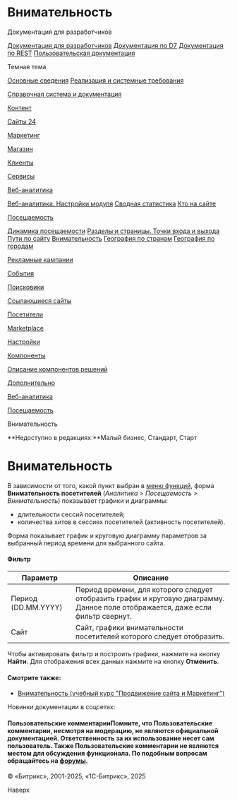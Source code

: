 # Внимательность

Документация для разработчиков

[Документация для разработчиков](https://dev.1c-bitrix.ru/api_help/)
[Документация по D7](https://dev.1c-bitrix.ru/api_d7/)
[Документация по REST](https://dev.1c-bitrix.ru/rest_help/)
[Пользовательская документация](https://dev.1c-bitrix.ru/user_help/)

Темная тема

[Основные сведения](/user_help/index.php)
[Реализация и системные требования](/user_help/reqintro.php)

[Справочная система и документация](/user_help/help/index.php)

[Контент](/user_help/content/index.php)

[Сайты 24](/user_help/sites24/index.php)

[Маркетинг](/user_help/marketing/index.php)

[Магазин](/user_help/store/index.php)

[Клиенты](/user_help/clients/index.php)

[Сервисы](/user_help/service/index.php)

[Веб-аналитика](/user_help/statistic/index.php)

[Веб-аналитика. Настройки модуля](/user_help/statistic/settings_va.php)
[Сводная статистика](/user_help/statistic/stat_list.php)
[Кто на сайте](/user_help/statistic/users_online.php)

[Посещаемость](/user_help/statistic/site_traffic/index.php)

[Динамика посещаемости](/user_help/statistic/site_traffic/traffic.php)
[Разделы и страницы. Точки входа и выхода](/user_help/statistic/site_traffic/visit_section_list.php)
[Пути по сайту](/user_help/statistic/site_traffic/path_list.php)
[Внимательность](/user_help/statistic/site_traffic/attentiveness_list.php)
[География по странам](/user_help/statistic/site_traffic/country_list.php)
[География по городам](/user_help/statistic/site_traffic/city_list.php)

[Рекламные кампании](/user_help/statistic/advertising_campaigns/index.php)

[События](/user_help/statistic/events/index.php)

[Поисковики](/user_help/statistic/search_engines/index.php)

[Ссылающиеся сайты](/user_help/statistic/referer_sites/index.php)

[Посетители](/user_help/statistic/visitors/index.php)

[Marketplace](/user_help/marketplace/index.php)

[Настройки](/user_help/settings/index.php)

[Компоненты](/user_help/components/index.php)

[Описание компонентов решений](/user_help/description_decisions/index.php)

[Дополнительно](/user_help/additional/index.php)

[Веб-аналитика](/user_help/statistic/index.php)

[Посещаемость](/user_help/statistic/site_traffic/index.php)

Внимательность

**Недоступно в редакциях:**Малый бизнес, Стандарт, Старт

# Внимательность

В зависимости от того, какой пункт выбран в [меню функций](https://dev.1c-bitrix.ru/learning/course/index.php?COURSE_ID=34&LESSON_ID=1839#functor), форма **Внимательность посетителей** (*Аналитика > Посещаемость > Внимательность*) показывает графики и диаграммы:

* длительности сессий посетителей;
* количества хитов в сессиях посетителей (активность посетителей).

Форма показывает график и круговую диаграмму параметров за выбранный период времени для выбранного сайта.

#### Фильтр

| Параметр | Описание |
| --- | --- |
| Период (DD.MM.YYYY) | Период времени, для которого следует отобразить график и круговую диаграмму.   Данное поле отображается, даже если фильтр свернут. |
| Сайт | Сайт, графики внимательности посетителей которого следует отобразить. |

Чтобы активировать фильтр и построить графики, нажмите на кнопку **Найти**. Для отображения всех данных нажмите на кнопку **Отменить**.

#### Смотрите также:

* [Внимательность (учебный курс "Продвижение сайта и Маркетинг")](https://dev.1c-bitrix.ru/learning/course/index.php?COURSE_ID=139&LESSON_ID=2110)

Новинки документации в соцсетях:

#### Пользовательские комментарииПомните, что Пользовательские комментарии, несмотря на модерацию, не являются официальной документацией. Ответственность за их использование несет сам пользователь. Также Пользовательские комментарии не являются местом для обсуждения функционала. По подобным вопросам обращайтесь на [форумы](http://dev.1c-bitrix.ru/community/forums/group1/).

© «Битрикс», 2001-2025, «1С-Битрикс», 2025

Наверх